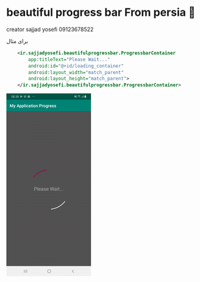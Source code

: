 # beautiful progress bar From persia 💖


creator sajjad yosefi 09123678522

برای مثال
```xml
    <ir.sajjadyosefi.beautifulprogressbar.ProgressbarContainer
        app:titleText="Please Wait..."
        android:id="@+id/loading_container"
        android:layout_width="match_parent"
        android:layout_height="match_parent">
    </ir.sajjadyosefi.beautifulprogressbar.ProgressbarContainer>
```
![alt text](https://raw.githubusercontent.com/yosefi1988/beautifulprogressbar/master/app/src/main/res/drawable/device20190917083815.gif)


